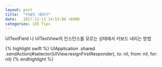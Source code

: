 ```yaml
---
layout: post
title:  "키보드 내리기"
date:   2017-12-13 14:53:08 +0900
categories: iOS Tips
---
```


UITextField 나 UITextView의 인스턴스를 모르는 상태에서 키보드 내리는 방법

{% highlight swift %}
UIApplication
.shared
.sendAction(#selector(UIView.resignFirstResponder), to: nil, from: nil, for: nil)
{% endhighlight %}
